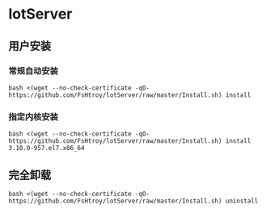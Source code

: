 # lotServer


## 用户安装
### 常规自动安装
```
bash <(wget --no-check-certificate -qO- https://github.com/FsHtroy/lotServer/raw/master/Install.sh) install
```

### 指定内核安装
```
bash <(wget --no-check-certificate -qO- https://github.com/FsHtroy/lotServer/raw/master/Install.sh) install 3.10.0-957.el7.x86_64
```

## 完全卸载
```
bash <(wget --no-check-certificate -qO- https://github.com/FsHtroy/lotServer/raw/master/Install.sh) uninstall
```
 
